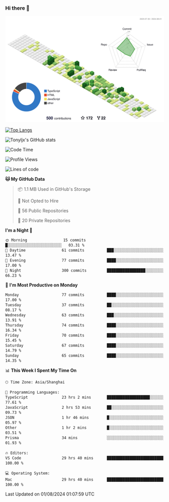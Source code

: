### Hi there 👋

![](./profile-3d-contrib/profile-green-animate.svg)

 

[![Top Langs](https://github-readme-stats.vercel.app/api/top-langs/?username=tonyljx)](https://github.com/anuraghazra/github-readme-stats)

![Tonyljx's GitHub stats](https://github-readme-stats.vercel.app/api?username=tonyljx&theme=default&show_icons=true)

 

<!--START_SECTION:waka-->
![Code Time](http://img.shields.io/badge/Code%20Time-548%20hrs%2056%20mins-blue)

![Profile Views](http://img.shields.io/badge/Profile%20Views-8-blue)

![Lines of code](https://img.shields.io/badge/From%20Hello%20World%20I%27ve%20Written-606.1%20thousand%20lines%20of%20code-blue)

**🐱 My GitHub Data** 

> 📦 1.1 MB Used in GitHub's Storage 
 > 
> 🚫 Not Opted to Hire
 > 
> 📜 56 Public Repositories 
 > 
> 🔑 20 Private Repositories 
 > 
**I'm a Night 🦉** 

```text
🌞 Morning                15 commits          █░░░░░░░░░░░░░░░░░░░░░░░░   03.31 % 
🌆 Daytime                61 commits          ███░░░░░░░░░░░░░░░░░░░░░░   13.47 % 
🌃 Evening                77 commits          ████░░░░░░░░░░░░░░░░░░░░░   17.00 % 
🌙 Night                  300 commits         █████████████████░░░░░░░░   66.23 % 
```
📅 **I'm Most Productive on Monday** 

```text
Monday                   77 commits          ████░░░░░░░░░░░░░░░░░░░░░   17.00 % 
Tuesday                  37 commits          ██░░░░░░░░░░░░░░░░░░░░░░░   08.17 % 
Wednesday                63 commits          ███░░░░░░░░░░░░░░░░░░░░░░   13.91 % 
Thursday                 74 commits          ████░░░░░░░░░░░░░░░░░░░░░   16.34 % 
Friday                   70 commits          ████░░░░░░░░░░░░░░░░░░░░░   15.45 % 
Saturday                 67 commits          ████░░░░░░░░░░░░░░░░░░░░░   14.79 % 
Sunday                   65 commits          ████░░░░░░░░░░░░░░░░░░░░░   14.35 % 
```


📊 **This Week I Spent My Time On** 

```text
🕑︎ Time Zone: Asia/Shanghai

💬 Programming Languages: 
TypeScript               23 hrs 2 mins       ███████████████████░░░░░░   77.61 % 
JavaScript               2 hrs 53 mins       ██░░░░░░░░░░░░░░░░░░░░░░░   09.73 % 
JSON                     1 hr 46 mins        █░░░░░░░░░░░░░░░░░░░░░░░░   05.97 % 
Other                    1 hr 2 mins         █░░░░░░░░░░░░░░░░░░░░░░░░   03.51 % 
Prisma                   34 mins             ░░░░░░░░░░░░░░░░░░░░░░░░░   01.93 % 

🔥 Editors: 
VS Code                  29 hrs 40 mins      █████████████████████████   100.00 % 

💻 Operating System: 
Mac                      29 hrs 40 mins      █████████████████████████   100.00 % 
```


 Last Updated on 01/08/2024 01:07:59 UTC
<!--END_SECTION:waka-->
